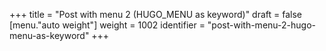 +++
title = "Post with menu 2 (HUGO_MENU as keyword)"
draft = false
[menu."auto weight"]
  weight = 1002
  identifier = "post-with-menu-2-hugo-menu-as-keyword"
+++
